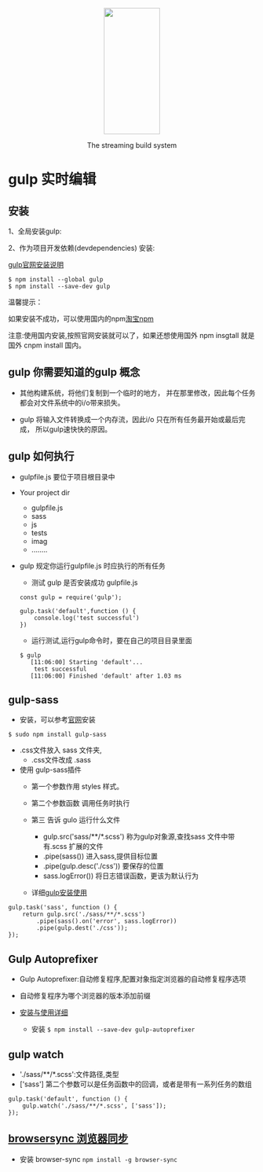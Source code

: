 <p align="center">
  <a href="https://gulpjs.com">
    <img height="257" width="114" src="https://raw.githubusercontent.com/gulpjs/artwork/master/gulp-2x.png">
  </a>
  <p align="center">The streaming build system</p>
</p>

# gulp  实时编辑

## 安装

1、全局安装gulp:

2、作为项目开发依赖(devdependencies) 安装:

[gulp官网安装说明](https://gulpjs.com/docs/en/getting-started/quick-start)

```
$ npm install --global gulp 
$ npm install --save-dev gulp
```

温馨提示：

如果安装不成功，可以使用国内的npm[淘宝npm](https://npm.taobao.org)

注意:使用国内安装,按照官网安装就可以了，如果还想使用国外 npm insgtall 就是国外
cnpm install 国内。

## gulp 你需要知道的gulp 概念
   
   * 其他构建系统，将他们复制到一个临时的地方，
   并在那里修改，因此每个任务都会对文件系统中的i/o带来损失。
   
   * gulp 将输入文件转换成一个内存流，因此i/o 只在所有任务最开始或最后完成，
   所以gulp速快快的原因。
   

## gulp 如何执行

   * gulpfile.js 要位于项目根目录中
   * Your project dir
     * gulpfile.js
     * sass
     * js
     * tests
     * imag
     * ........ 

   * gulp 规定你运行gulpfile.js 时应执行的所有任务
      * 测试 gulp 是否安装成功 gulpfile.js
     ```
     const gulp = require('gulp');
     
     gulp.task('default',function () {
         console.log('test successful')
     })
     ```
     * 运行测试,运行gulp命令时，要在自己的项目目录里面
     ``` 
     $ gulp 
        [11:06:00] Starting 'default'...
         test successful
        [11:06:00] Finished 'default' after 1.03 ms
     ```   

##  gulp-sass

* 安装，可以参考[官网](hhttps://sass-lang.com/install)安装
```
$ sudo npm install gulp-sass 
```

* .css文件放入 sass 文件夹,
  * .css文件改成 .sass
* 使用 gulp-sass插件 
  * 第一个参数作用 styles 样式。
  * 第二个参数函数 调用任务时执行
  * 第三 告诉 gulo 运行什么文件
      * gulp.src('sass/**/*.scss') 称为gulp对象源,查找sass 文件中带有.scss 扩展的文件
      * .pipe(sass()) 进入sass,提供目标位置
      * .pipe(gulp.desc('./css')) 要保存的位置
      * sass.logError()) 将日志错误函数，更该为默认行为
   
  * 详细[gulp安装使用](https://www.npmjs.com/package/gulp-sass)
  
```
gulp.task('sass', function () {
    return gulp.src('./sass/**/*.scss')
        .pipe(sass().on('error', sass.logError))
        .pipe(gulp.dest('./css'));
});
```
## Gulp Autoprefixer

* Gulp Autoprefixer:自动修复程序,配置对象指定浏览器的自动修复程序选项

* 自动修复程序为哪个浏览器的版本添加前缀

* [安装与使用详细](https://www.npmjs.com/package/gulp-autoprefixer)
    * 安装
    ``` $ npm install --save-dev gulp-autoprefixer ```
   

## gulp watch 
* './sass/**/*.scss':文件路径,类型
* ['sass'] 第二个参数可以是任务函数中的回调，或者是带有一系列任务的数组
```
gulp.task('default', function () {
    gulp.watch('./sass/**/*.scss', ['sass']);
});
```

## [browsersync 浏览器同步](https://www.browsersync.io/)

* 安装 browser-sync
``` npm install -g browser-sync ```

